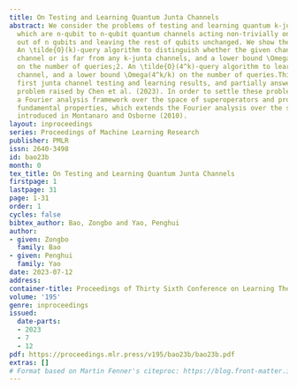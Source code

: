 ```yaml
---
title: On Testing and Learning Quantum Junta Channels
abstract: We consider the problems of testing and learning quantum k-junta channels,
  which are n-qubit to n-qubit quantum channels acting non-trivially on at most k
  out of n qubits and leaving the rest of qubits unchanged. We show the following.1.
  An \tilde{O}(k)-query algorithm to distinguish whether the given channel is k-junta
  channel or is far from any k-junta channels, and a lower bound \Omega(\sqrt{k})
  on the number of queries;2. An \tilde{O}(4^k)-query algorithm to learn a k-junta
  channel, and a lower bound \Omega(4^k/k) on the number of queries.This gives the
  first junta channel testing and learning results, and partially answers an open
  problem raised by Chen et al. (2023). In order to settle these problems, we develop
  a Fourier analysis framework over the space of superoperators and prove several
  fundamental properties, which extends the Fourier analysis over the space of operators
  introduced in Montanaro and Osborne (2010).
layout: inproceedings
series: Proceedings of Machine Learning Research
publisher: PMLR
issn: 2640-3498
id: bao23b
month: 0
tex_title: On Testing and Learning Quantum Junta Channels
firstpage: 1
lastpage: 31
page: 1-31
order: 1
cycles: false
bibtex_author: Bao, Zongbo and Yao, Penghui
author:
- given: Zongbo
  family: Bao
- given: Penghui
  family: Yao
date: 2023-07-12
address: 
container-title: Proceedings of Thirty Sixth Conference on Learning Theory
volume: '195'
genre: inproceedings
issued:
  date-parts:
  - 2023
  - 7
  - 12
pdf: https://proceedings.mlr.press/v195/bao23b/bao23b.pdf
extras: []
# Format based on Martin Fenner's citeproc: https://blog.front-matter.io/posts/citeproc-yaml-for-bibliographies/
---
```


